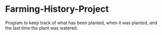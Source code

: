 # Farming-History-Project
Program to keep track of what has been planted, when it was planted, and the last time the plant was watered.
